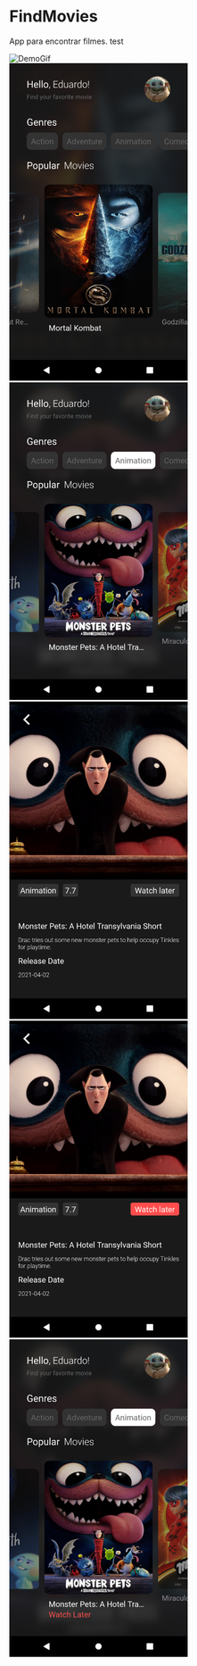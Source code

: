 # FindMovies
App para encontrar filmes. test

![DemoGif](./demo/FindMovieVideoDemo.gif)  
  <img src="./demo/Screenshot1.png" width="320" >
  <img src="./demo/Screenshot2.png" width="320" >
  <img src="./demo/Screenshot3.png" width="320" >
  <img src="./demo/Screenshot4.png" width="320" >
  <img src="./demo/Screenshot5.png" width="320" >
  
